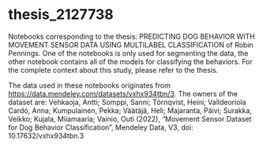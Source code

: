 # thesis_2127738
Notebooks corresponding to the thesis: PREDICTING DOG BEHAVIOR WITH MOVEMENT SENSOR DATA USING MULTILABEL CLASSIFICATION of Robin Pennings. One of the notebooks is only used for segmenting the data, the other notebook contains all of the models for classifying the behaviors. For the complete context about this study, please refer to the thesis.

The data used in these notebooks originates from https://data.mendeley.com/datasets/vxhx934tbn/3. The owners of the dataset are: Vehkaoja, Antti; Somppi, Sanni; Törnqvist, Heini; Valldeoriola Cardó, Anna; Kumpulainen, Pekka; Väätäjä, Heli; Majaranta, Päivi; Surakka, Veikko; Kujala, Miiamaaria; Vainio, Outi (2022), “Movement Sensor Dataset for Dog Behavior Classification”, Mendeley Data, V3, doi: 10.17632/vxhx934tbn.3
